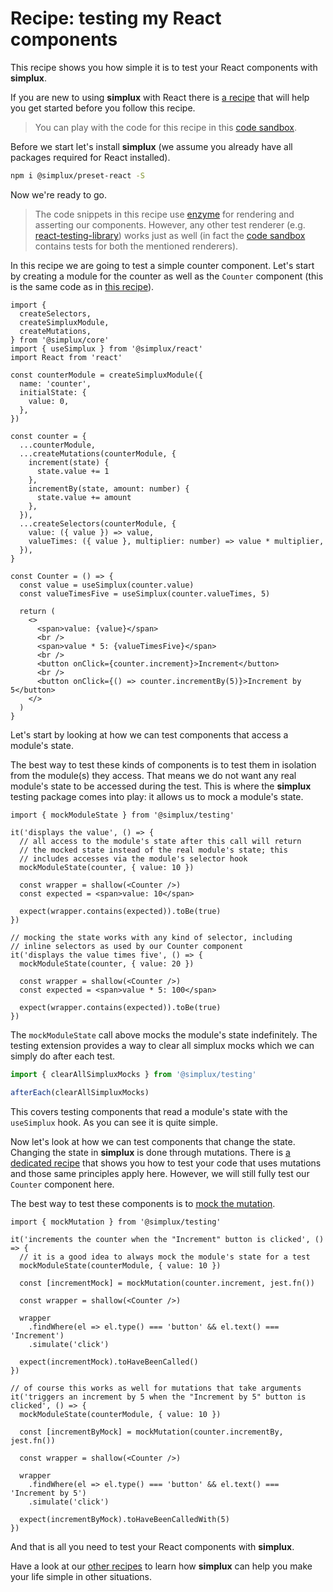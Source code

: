 # Recipe: testing my React components

This recipe shows you how simple it is to test your React components with **simplux**.

If you are new to using **simplux** with React there is [a recipe](../using-in-react-application#readme) that will help you get started before you follow this recipe.

> You can play with the code for this recipe in this [code sandbox](https://codesandbox.io/s/github/MrWolfZ/simplux/tree/master/recipes/react/testing-components).

Before we start let's install **simplux** (we assume you already have all packages required for React installed).

```sh
npm i @simplux/preset-react -S
```

Now we're ready to go.

> The code snippets in this recipe use [enzyme](https://airbnb.io/enzyme/) for rendering and asserting our components. However, any other test renderer (e.g. [react-testing-library](https://github.com/testing-library/react-testing-library)) works just as well (in fact the [code sandbox](https://codesandbox.io/s/github/MrWolfZ/simplux/tree/master/recipes/react/testing-components) contains tests for both the mentioned renderers).

In this recipe we are going to test a simple counter component. Let's start by creating a module for the counter as well as the `Counter` component (this is the same code as in [this recipe](../using-in-react-application#readme)).

```tsx
import {
  createSelectors,
  createSimpluxModule,
  createMutations,
} from '@simplux/core'
import { useSimplux } from '@simplux/react'
import React from 'react'

const counterModule = createSimpluxModule({
  name: 'counter',
  initialState: {
    value: 0,
  },
})

const counter = {
  ...counterModule,
  ...createMutations(counterModule, {
    increment(state) {
      state.value += 1
    },
    incrementBy(state, amount: number) {
      state.value += amount
    },
  }),
  ...createSelectors(counterModule, {
    value: ({ value }) => value,
    valueTimes: ({ value }, multiplier: number) => value * multiplier,
  }),
}

const Counter = () => {
  const value = useSimplux(counter.value)
  const valueTimesFive = useSimplux(counter.valueTimes, 5)

  return (
    <>
      <span>value: {value}</span>
      <br />
      <span>value * 5: {valueTimesFive}</span>
      <br />
      <button onClick={counter.increment}>Increment</button>
      <br />
      <button onClick={() => counter.incrementBy(5)}>Increment by 5</button>
    </>
  )
}
```

Let's start by looking at how we can test components that access a module's state.

The best way to test these kinds of components is to test them in isolation from the module(s) they access. That means we do not want any real module's state to be accessed during the test. This is where the **simplux** testing package comes into play: it allows us to mock a module's state.

```tsx
import { mockModuleState } from '@simplux/testing'

it('displays the value', () => {
  // all access to the module's state after this call will return
  // the mocked state instead of the real module's state; this
  // includes accesses via the module's selector hook
  mockModuleState(counter, { value: 10 })

  const wrapper = shallow(<Counter />)
  const expected = <span>value: 10</span>

  expect(wrapper.contains(expected)).toBe(true)
})

// mocking the state works with any kind of selector, including
// inline selectors as used by our Counter component
it('displays the value times five', () => {
  mockModuleState(counter, { value: 20 })

  const wrapper = shallow(<Counter />)
  const expected = <span>value * 5: 100</span>

  expect(wrapper.contains(expected)).toBe(true)
})
```

The `mockModuleState` call above mocks the module's state indefinitely. The testing extension provides a way to clear all simplux mocks which we can simply do after each test.

```ts
import { clearAllSimpluxMocks } from '@simplux/testing'

afterEach(clearAllSimpluxMocks)
```

This covers testing components that read a module's state with the `useSimplux` hook. As you can see it is quite simple.

Now let's look at how we can test components that change the state. Changing the state in **simplux** is done through mutations. There is [a dedicated recipe](../../advanced/testing-code-using-mutations#readme) that shows you how to test your code that uses mutations and those same principles apply here. However, we will still fully test our `Counter` component here.

The best way to test these components is to [mock the mutation](../../advanced/testing-code-using-mutations#readme).

```tsx
import { mockMutation } from '@simplux/testing'

it('increments the counter when the "Increment" button is clicked', () => {
  // it is a good idea to always mock the module's state for a test
  mockModuleState(counterModule, { value: 10 })

  const [incrementMock] = mockMutation(counter.increment, jest.fn())

  const wrapper = shallow(<Counter />)

  wrapper
    .findWhere(el => el.type() === 'button' && el.text() === 'Increment')
    .simulate('click')

  expect(incrementMock).toHaveBeenCalled()
})

// of course this works as well for mutations that take arguments
it('triggers an increment by 5 when the "Increment by 5" button is clicked', () => {
  mockModuleState(counterModule, { value: 10 })

  const [incrementByMock] = mockMutation(counter.incrementBy, jest.fn())

  const wrapper = shallow(<Counter />)

  wrapper
    .findWhere(el => el.type() === 'button' && el.text() === 'Increment by 5')
    .simulate('click')

  expect(incrementByMock).toHaveBeenCalledWith(5)
})
```

And that is all you need to test your React components with **simplux**.

Have a look at our [other recipes](../../../../..#recipes) to learn how **simplux** can help you make your life simple in other situations.
